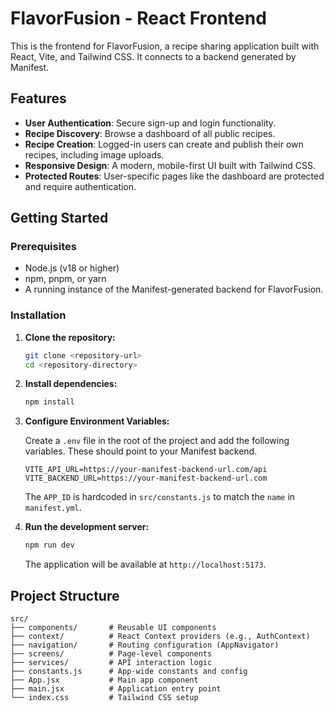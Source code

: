 # FlavorFusion - React Frontend

This is the frontend for FlavorFusion, a recipe sharing application built with React, Vite, and Tailwind CSS. It connects to a backend generated by Manifest.

## Features

- **User Authentication**: Secure sign-up and login functionality.
- **Recipe Discovery**: Browse a dashboard of all public recipes.
- **Recipe Creation**: Logged-in users can create and publish their own recipes, including image uploads.
- **Responsive Design**: A modern, mobile-first UI built with Tailwind CSS.
- **Protected Routes**: User-specific pages like the dashboard are protected and require authentication.

## Getting Started

### Prerequisites

- Node.js (v18 or higher)
- npm, pnpm, or yarn
- A running instance of the Manifest-generated backend for FlavorFusion.

### Installation

1.  **Clone the repository:**
    ```bash
    git clone <repository-url>
    cd <repository-directory>
    ```

2.  **Install dependencies:**
    ```bash
    npm install
    ```

3.  **Configure Environment Variables:**

    Create a `.env` file in the root of the project and add the following variables. These should point to your Manifest backend.

    ```
    VITE_API_URL=https://your-manifest-backend-url.com/api
    VITE_BACKEND_URL=https://your-manifest-backend-url.com
    ```

    The `APP_ID` is hardcoded in `src/constants.js` to match the `name` in `manifest.yml`.

4.  **Run the development server:**
    ```bash
    npm run dev
    ```
    The application will be available at `http://localhost:5173`.

## Project Structure

```
src/
├── components/       # Reusable UI components
├── context/          # React Context providers (e.g., AuthContext)
├── navigation/       # Routing configuration (AppNavigator)
├── screens/          # Page-level components
├── services/         # API interaction logic
├── constants.js      # App-wide constants and config
├── App.jsx           # Main app component
├── main.jsx          # Application entry point
└── index.css         # Tailwind CSS setup
```
